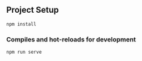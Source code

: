 ## Project Setup
```
npm install
```

### Compiles and hot-reloads for development
```
npm run serve
```


